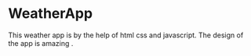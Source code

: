 # WeatherApp
This weather app is by the help of html css and javascript. The design of the app is amazing . 
